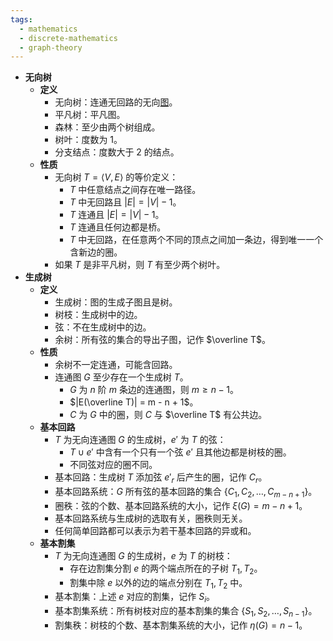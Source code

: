```yaml
---
tags:
  - mathematics
  - discrete-mathematics
  - graph-theory
---
```

- **无向树**
	- **定义**
		- 无向树：连通无回路的无向[图](图论基础#^xknur9)。
		- 平凡树：平凡图。
		- 森林：至少由两个树组成。
		- 树叶：度数为 $1$。
		- 分支结点：度数大于 $2$ 的结点。
	- **性质**
		- 无向树 $T=\langle V,E\rangle$ 的等价定义：
			- $T$ 中任意结点之间存在唯一路径。
			- $T$ 中无回路且 $|E| = |V| - 1$。
			- $T$ 连通且 $|E| = |V| - 1$。
			- $T$ 连通且任何边都是桥。
			- $T$ 中无回路，在任意两个不同的顶点之间加一条边，得到唯一一个含新边的圈。
		- 如果 $T$ 是非平凡树，则 $T$ 有至少两个树叶。
- **生成树**
	- **定义**
		- 生成树：图的生成子图且是树。
		- 树枝：生成树中的边。
		- 弦：不在生成树中的边。
		- 余树：所有弦的集合的导出子图，记作 $\overline T$。
	- **性质**
		- 余树不一定连通，可能含回路。
		- 连通图 $G$ 至少存在一个生成树 $T$。
			- $G$ 为 $n$ 阶 $m$ 条边的连通图，则 $m\ge n-1$。
			- $|E(\overline T)| = m - n + 1$。
			- $C$ 为 $G$ 中的圈，则 $C$ 与 $\overline T$ 有公共边。
	- **基本回路**
		- $T$ 为无向连通图 $G$ 的生成树，$e'$ 为 $T$ 的弦：
			- $T\cup e'$ 中含有一个只有一个弦 $e'$ 且其他边都是树枝的圈。
			- 不同弦对应的圈不同。
		- 基本回路：生成树 $T$ 添加弦 $e'_r$ 后产生的圈，记作 $C_r$。
		- 基本回路系统：$G$ 所有弦的基本回路的集合 $\{C_1,C_2,\dots,C_{m-n+1}\}$。
		- 圈秩：弦的个数、基本回路系统的大小，记作 $\xi(G)=m-n+1$。
		- 基本回路系统与生成树的选取有关，圈秩则无关。
		- 任何简单回路都可以表示为若干基本回路的异或和。
	- **基本割集**
		- $T$ 为无向连通图 $G$ 的生成树，$e$ 为 $T$ 的树枝：
			- 存在边割集分割 $e$ 的两个端点所在的子树 $T_1,T_2$。
			- 割集中除 $e$ 以外的边的端点分别在 $T_1,T_2$ 中。
		- 基本割集：上述 $e$ 对应的割集，记作 $S_i$。
		- 基本割集系统：所有树枝对应的基本割集的集合 $\{S_1,S_2,\dots,S_{n-1}\}$。
		- 割集秩：树枝的个数、基本割集系统的大小，记作 $\eta(G)=n-1$。

